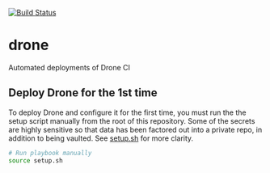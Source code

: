 [![Build Status](https://drone.kiwi-labs.net/api/badges/Diesel-Net/drone/status.svg)](https://drone.kiwi-labs.net/Diesel-Net/drone)

# drone
Automated deployments of Drone CI

## Deploy Drone for the 1st time

To deploy Drone and configure it for the first time, you must run the the setup script manually from the root of this repository. Some of the secrets are highly sensitive so that data has been factored out into a private repo, in addition to being vaulted. See [setup.sh](setup.sh) for more clarity.
```bash
# Run playbook manually
source setup.sh
```
